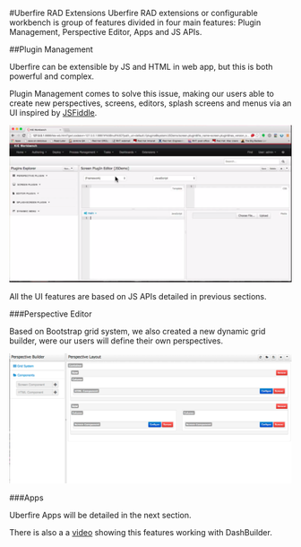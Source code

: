 #Uberfire RAD Extensions
Uberfire RAD extensions or configurable workbench is  group of features divided in four main features: Plugin Management, Perspective Editor, Apps and JS APIs.

##Plugin Management

Uberfire can be extensible by JS and HTML in web app, but this is both powerful and complex.

Plugin Management comes to solve this issue, making our users able to create new perspectives, screens, editors, splash screens and menus via an UI inspired by [JSFiddle](http://jsfiddle.net/).

![plugin management](pluginManagement.png)

All the UI features are based on JS APIs detailed in previous sections.

###Perspective Editor

Based on Bootstrap grid system, we also created a new dynamic grid builder, were our users will define their own perspectives.

![perspective editor](perspectiveEditor.png)


###Apps

Uberfire Apps will be detailed in the next section.

There is also a  a [video](http://youtu.be/Yhg31m4kRsM) showing this features working with DashBuilder.
